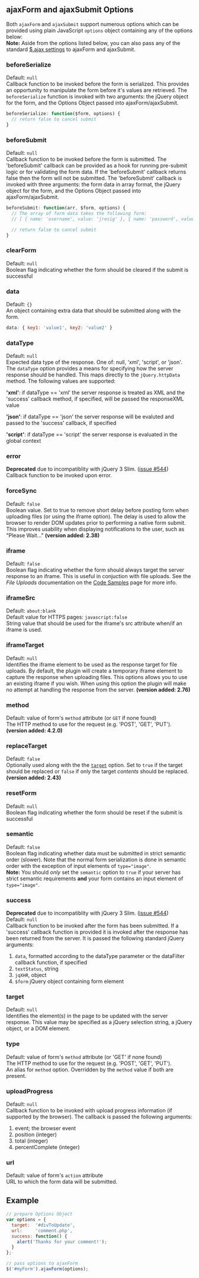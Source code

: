 ---
---

## ajaxForm and ajaxSubmit Options
Both `ajaxForm` and `ajaxSubmit` support numerous options which can be provided using plain JavaScript `options` object containing any of the options below:  
**Note:** Aside from the options listed below, you can also pass any of the standard [$.ajax settings](https://api.jquery.com/jQuery.ajax/#jQuery-ajax-settings) to ajaxForm and ajaxSubmit.


### beforeSerialize
Default: `null`  
Callback function to be invoked before the form is serialized. This provides an opportunity to manipulate the form before it's values are retrieved. The `beforeSerialize` function is invoked with two arguments: the jQuery object for the form, and the Options Object passed into ajaxForm/ajaxSubmit.

```javascript
beforeSerialize: function($form, options) {
  // return false to cancel submit
}
```


### beforeSubmit
Default: `null`  
Callback function to be invoked before the form is submitted. The 'beforeSubmit' callback can be provided as a hook for running pre-submit logic or for validating the form data. If the 'beforeSubmit' callback returns false then the form will not be submitted. The 'beforeSubmit' callback is invoked with three arguments: the form data in array format, the jQuery object for the form, and the Options Object passed into ajaxForm/ajaxSubmit.

```javascript
beforeSubmit: function(arr, $form, options) {
  // The array of form data takes the following form:
  // [ { name: 'username', value: 'jresig' }, { name: 'password', value: 'secret' } ]

  // return false to cancel submit
}
```


### clearForm
Default: `null`  
Boolean flag indicating whether the form should be cleared if the submit is successful


### data
Default: `{}`  
An object containing extra data that should be submitted along with the form.  

```javascript
data: { key1: 'value1', key2: 'value2' }
```


### dataType
Default: `null`  
Expected data type of the response. One of: null, 'xml', 'script', or 'json'. The `dataType` option provides a means for specifying how the server response should be handled. This maps directly to the `jQuery.httpData` method. The following values are supported:

**'xml'**: if dataType == 'xml' the server response is treated as XML and the 'success' callback method, if specified, will be passed the responseXML value

**'json'**: if dataType == 'json' the server response will be evaluted and passed to the 'success' callback, if specified

**'script'**: if dataType == 'script' the server response is evaluated in the global context


### error
**Deprecated** due to incompatiblity with jQuery 3 Slim. ([issue #544](https://github.com/jquery-form/form/issues/544))  
Callback function to be invoked upon error.


### forceSync
Default: `false`  
Boolean value. Set to true to remove short delay before posting form when uploading files (or using the iframe option). The delay is used to allow the browser to render DOM updates prior to performing a native form submit. This improves usability when displaying notifications to the user, such as "Please Wait…" **(version added: 2.38)**


### iframe
Default: `false`  
Boolean flag indicating whether the form should always target the server response to an iframe. This is useful in conjuction with file uploads. See the _File Uploads_ documentation on the [Code Samples](#code-samples) page for more info.


### iframeSrc
Default: `about:blank`  
Default value for HTTPS pages: `javascript:false`  
String value that should be used for the iframe's src attribute when/if an iframe is used.


### iframeTarget
Default: `null`  
Identifies the iframe element to be used as the response target for file uploads. By default, the plugin will create a temporary iframe element to capture the response when uploading files. This options allows you to use an existing iframe if you wish. When using this option the plugin will make no attempt at handling the response from the server. **(version added: 2.76)**


### method
Default: value of form's `method` attribute (or `GET` if none found)  
The HTTP method to use for the request (e.g. 'POST', 'GET', 'PUT'). **(version added: 4.2.0)**


### replaceTarget
Default: `false`  
Optionally used along with the the [`target`](#target) option. Set to `true` if the target should be replaced or `false` if only the target _contents_ should be replaced. **(version added: 2.43)**

### resetForm
Default: `null`  
Boolean flag indicating whether the form should be reset if the submit is successful


### semantic
Default: `false`  
Boolean flag indicating whether data must be submitted in strict semantic order (slower). Note that the normal form serialization is done in semantic order with the exception of input elements of `type="image"`.  
**Note:** You should _only_ set the `semantic` option to `true` if your server has strict semantic requirements **and** your form contains an input element of `type="image"`.


### success
**Deprecated** due to incompatiblity with jQuery 3 Slim. ([issue #544](https://github.com/jquery-form/form/issues/544))  
Default: `null`  
Callback function to be invoked after the form has been submitted. If a 'success' callback function is provided it is invoked after the response has been returned from the server. It is passed the following standard jQuery arguments:

1. `data`, formatted according to the dataType parameter or the dataFilter callback function, if specified
2. `textStatus`, string
3. `jqXHR`, object
4. `$form` jQuery object containing form element


### target
Default: `null`  
Identifies the element(s) in the page to be updated with the server response. This value may be specified as a jQuery selection string, a jQuery object, or a DOM element.


### type
Default: value of form's `method` attribute (or 'GET' if none found)  
The HTTP method to use for the request (e.g. 'POST', 'GET', 'PUT').  
An alias for `method` option. Overridden by the `method` value if both are present.


### uploadProgress
Default: `null`  
Callback function to be invoked with upload progress information (if supported by the browser). The callback is passed the following arguments:

1. event; the browser event
2. position (integer)
3. total (integer)
4. percentComplete (integer)


### url
Default: value of form's `action` attribute  
URL to which the form data will be submitted.


## Example
```javascript
// prepare Options Object
var options = {
  target:  '#divToUpdate',
  url:     'comment.php',
  success: function() {
    alert('Thanks for your comment!');
  }
};

// pass options to ajaxForm
$('#myForm').ajaxForm(options);
```
